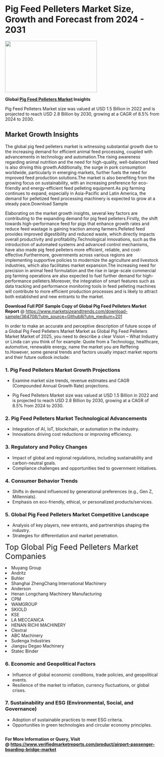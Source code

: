 <H1>Pig Feed Pelleters Market Size, Growth and Forecast from 2024 - 2031</H1><img class="aligncenter size-medium wp-image-584254" src="https://thirdeyenews.in/wp-content/uploads/2024/09/Global-Market-Research-300x168.jpeg" alt="" width="300" height="168" /><p><strong>Global&nbsp;<a href="https://www.marketsizeandtrends.com/download-sample/364708/?utm_source=Github8j?utm_medium=201">Pig Feed Pelleters Market</a> Insights</strong></p><p>Pig Feed Pelleters Market size was valued at USD 1.5 Billion in 2022 and is projected to reach USD 2.8 Billion by 2030, growing at a CAGR of 8.5% from 2024 to 2030.</p><p><h2>Market Growth Insights</h2> <p>The global pig feed pelleters market is witnessing substantial growth due to the increasing demand for efficient animal feed processing, coupled with advancements in technology and automation.The rising awareness regarding animal nutrition and the need for high-quality, well-balanced feed is also driving this growth.Additionally, the surge in pork consumption worldwide, particularly in emerging markets, further fuels the need for improved feed production solutions.The market is also benefiting from the growing focus on sustainability, with an increasing preference for eco-friendly and energy-efficient feed pelleting equipment.As pig farming continues to expand, especially in Asia-Pacific and Latin America, the demand for pelletized feed processing machinery is expected to grow at a steady pace.Download Sample </p> <p>Elaborating on the market growth insights, several key factors are contributing to the expanding demand for pig feed pelleters.Firstly, the shift towards high-performance feed for pigs that enhance growth rates and reduce feed wastage is gaining traction among farmers.Pelleted feed provides improved digestibility and reduced waste, which directly impacts overall productivity and profitability.Technological innovations, such as the introduction of automated systems and advanced control mechanisms, have also made pig feed pelleters more efficient, reliable, and cost-effective.Furthermore, governments across various regions are implementing supportive policies to modernize the agriculture and livestock industries, which also facilitates market expansion.The increasing need for precision in animal feed formulation and the rise in large-scale commercial pig farming operations are also expected to fuel further demand for high-performance pelleters.Moreover, the integration of smart features such as data tracking and performance monitoring tools in feed pelleting machines will contribute to more efficient production processes and is likely to attract both established and new entrants to the market.</p><p><span class=""><strong>Download Full PDF Sample Copy of Global Pig Feed Pelleters Market Report</strong> @ <a href="https://www.marketsizeandtrends.com/download-sample/364708/?utm_source=Github8j?utm_medium=201" target="_blank">https://www.marketsizeandtrends.com/download-sample/364708/?utm_source=Github8j?utm_medium=201</a></span></p><p>In order to make an accurate and perceptive description of future scope of a Global&nbsp;Pig Feed Pelleters Market Market as Global&nbsp;Pig Feed Pelleters Market Market of 2025, you need to describe a clear Vision &ndash; What Industry or Linda can you think of for example: Quote from a Technology, healthcare, automotive, renewable energy, name the market you are Reffering to.However, some general trends and factors usually impact market reports and their future outlook include:</p><h3>1.&nbsp;<strong>Pig Feed Pelleters Market Growth Projections</strong></h3><ul><li>Examine market size trends, revenue estimates and CAGR (Compounded Annual Growth Rate) projections.</li><li><p>Pig Feed Pelleters Market size was valued at USD 1.5 Billion in 2022 and is projected to reach USD 2.8 Billion by 2030, growing at a CAGR of 8.5% from 2024 to 2030.</p></li></ul><h3>2.&nbsp;<strong>Pig Feed Pelleters Market Technological Advancements</strong></h3><ul><li>Integration of AI, IoT, blockchain, or automation in the industry.</li><li>Innovations driving cost reductions or improving efficiency.</li></ul><h3>3.&nbsp;<strong>Regulatory and Policy Changes</strong></h3><ul><li>Impact of global and regional regulations, including sustainability and carbon-neutral goals.</li><li>Compliance challenges and opportunities tied to government initiatives.</li></ul><h3>4.&nbsp;<strong>Consumer Behavior Trends</strong></h3><ul><li>Shifts in demand influenced by generational preferences (e.g., Gen Z, Millennials).</li><li>Emphasis on eco-friendly, ethical, or personalized products/services.</li></ul><h3>5.&nbsp;<strong>Global Pig Feed Pelleters Market Competitive Landscape</strong></h3><ul><li>Analysis of key players, new entrants, and partnerships shaping the industry.</li><li>Strategies for differentiation and market penetration.</li></ul><p data-pm-slice="1 1 []"><span style="color: inherit; font-family: inherit; font-size: 25px;">Top Global Pig Feed Pelleters Market Companies</span></p><div class="" data-test-id=""><p><li>Muyang Group</li><li> Andritz</li><li> Buhler</li><li> Shanghai ZhengChang International Machinery</li><li> Anderson</li><li> Henan Longchang Machinery Manufacturing</li><li> CPM</li><li> WAMGROUP</li><li> SKIOLD</li><li> KSE</li><li> LA MECCANICA</li><li> HENAN RICHI MACHINERY</li><li> Clextral</li><li> ABC Machinery</li><li> Sudenga Industries</li><li> Jiangsu Degao Machinery</li><li> Statec Binder</li></p></div><h3>6.&nbsp;<strong>Economic and Geopolitical Factors</strong></h3><ul><li>Influence of global economic conditions, trade policies, and geopolitical events.</li><li>Resilience of the market to inflation, currency fluctuations, or global crises.</li></ul><h3>7.&nbsp;<strong>Sustainability and ESG (Environmental, Social, and Governance)</strong></h3><ul><li>Adoption of sustainable practices to meet ESG criteria.</li><li>Opportunities in green technologies and circular economy principles.</li></ul><h2><strong style="font-size: 14px;">For More Information or Query, Visit @&nbsp;</strong><a style="background-color: #ffffff; font-size: 14px;" href="https://www.marketsizeandtrends.com/report/pig-feed-pelleters-market/" target="_blank">https://www.verifiedmarketreports.com/product/airport-passenger-boarding-bridge-market</a></h2>
